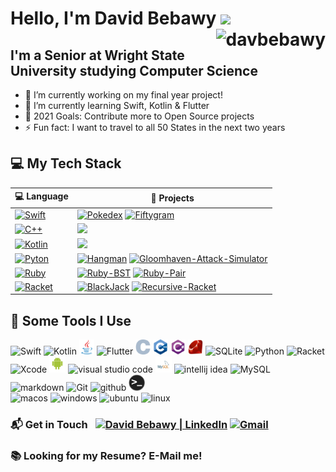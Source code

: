 # Hello, I'm David Bebawy <img src="https://github.com/blackcater/blackcater/raw/master/images/Hi.gif" height="32"/> <img align="right" src="https://komarev.com/ghpvc/?username=davbebawy&label=Profile%20views&color=0e75b6&style=flat" alt="davbebawy"/> </p>

## I'm a Senior at Wright State University studying Computer Science
- 🔭 I’m currently working on my final year project!
- 🌱 I’m currently learning Swift, Kotlin & Flutter
- 🥅 2021 Goals: Contribute more to Open Source projects
- ⚡ Fun fact: I want to travel to all 50 States in the next two years

## 💻 My Tech Stack
<!-- START OF PROFILE STACK, DO NOT REMOVE -->
| 💻 **Language** | 🚀 **Projects** |
|-|-|
| [![Swift](https://img.shields.io/badge/swift-%23FA7343.svg?&style=for-the-badge&logo=swift&logoColor=white)]() | [![Pokedex](https://img.shields.io/static/v1?label=Pokedex&message=%20&color=000605&logo=github&logoColor=white&labelColor=000605)](https://github.com/DavBebawy/Pokedex) [![Fiftygram](https://img.shields.io/static/v1?label=Fiftygram&message=%20&color=000605&logo=github&logoColor=white&labelColor=000605)](https://github.com/DavBebawy/Fiftygram) |
| [![C++](https://img.shields.io/badge/c++%20-%2300599C.svg?&style=for-the-badge&logo=c%2B%2B&ogoColor=white)]() | [![  ](https://img.shields.io/static/v1?label=first&message=%20&color=000605&logo=github&logoColor=white&labelColor=000605)](https://github.com/DavBebawy/first) |
| [![Kotlin](https://img.shields.io/badge/kotlin-%230095D5.svg?&style=for-the-badge&logo=kotlin&logoColor=white)]() | [![  ](https://img.shields.io/static/v1?label=in%20development&message=%20&color=000605&labelColor=000605)]() |
| [![Pyton](https://img.shields.io/badge/python%20-%2314354C.svg?&style=for-the-badge&logo=python&logoColor=white)]() | [![Hangman](https://img.shields.io/static/v1?label=Hangman&message=%20&color=000605&logo=github&logoColor=white&labelColor=000605)](https://github.com/DavBebawy/School-Projects/tree/master/Hangman) [![Gloomhaven-Attack-Simulator](https://img.shields.io/static/v1?label=Gloomhaven-Attack-Simulator&message=%20&color=000605&logo=github&logoColor=white&labelColor=000605)](https://github.com/DavBebawy/School-Projects/tree/master/Gloomhaven-Attack-Simulator) |
| [![Ruby](https://img.shields.io/badge/ruby-%23CC342D.svg?&style=for-the-badge&logo=ruby&logoColor=white)]() | [![Ruby-BST](https://img.shields.io/static/v1?label=Ruby-BST&message=%20&color=000605&logo=github&logoColor=white&labelColor=000605)](https://github.com/DavBebawy/School-Projects/tree/master/Ruby-BST) [![Ruby-Pair](https://img.shields.io/static/v1?label=Ruby-Pair&message=%20&color=000605&logo=github&logoColor=white&labelColor=000605)](https://github.com/DavBebawy/School-Projects/tree/master/Ruby-Pair)  |
| [![Racket](https://img.shields.io/static/v1?style=for-the-badge&message=Racket&color=9F1D20&logo=Racket&logoColor=FFFFFF&label=)]() |[![BlackJack](https://img.shields.io/static/v1?label=BlackJack&message=%20&color=000605&logo=github&logoColor=white&labelColor=000605)](https://github.com/DavBebawy/School-Projects/tree/master/BlackJack) [![Recursive-Racket](https://img.shields.io/static/v1?label=Recursive-Racket&message=%20&color=000605&logo=github&logoColor=white&labelColor=000605)](https://github.com/DavBebawy/School-Projects/tree/master/Recursive-Racket) |

## 🚀 Some Tools I Use

<img alt="Swift" width="24px" src="https://developer.apple.com/assets/elements/icons/swift/swift-64x64_2x.png"/>
<img alt="Kotlin" width="24px" src="https://www.vectorlogo.zone/logos/kotlinlang/kotlinlang-icon.svg" />
<img alt="Java" width="24px" src="https://raw.githubusercontent.com/devicons/devicon/master/icons/java/java-original.svg"/>
<img alt="Flutter" width="24px" src="https://www.vectorlogo.zone/logos/flutterio/flutterio-icon.svg"/>
<img alt="C" width="24px" src="https://raw.githubusercontent.com/devicons/devicon/master/icons/c/c-original.svg"/>
<img alt="C++" width="24px" src="https://raw.githubusercontent.com/devicons/devicon/master/icons/cplusplus/cplusplus-original.svg"/>
<img alt="C#" width="24px" src="https://raw.githubusercontent.com/devicons/devicon/master/icons/csharp/csharp-original.svg"/>
<img alt="Ruby" width="24px" src="https://raw.githubusercontent.com/devicons/devicon/master/icons/ruby/ruby-original.svg"/>
<img alt="SQLite" width="24px" src="https://www.vectorlogo.zone/logos/sqlite/sqlite-icon.svg"/>
<img alt="Python" width="26px" src="https://img.icons8.com/color/226/000000/python.png">
<img alt="Racket" width="24px" src="https://racket-lang.org/img/racket-logo.svg"/>
<br>
<img alt="Xcode" width="26px" src="https://developer.apple.com/design/human-interface-guidelines/macos/images/app-icon-realistic-materials_2x.png"/>
<img alt="Android Studio" width="26px" src="https://raw.githubusercontent.com/devicons/devicon/master/icons/android/android-original-wordmark.svg"/>
<img alt="visual studio code" width="26px" src="https://img.icons8.com/fluent/226/000000/visual-studio-code-2019.png" />
<img alt="MySQL" width="26px" src="https://raw.githubusercontent.com/github/explore/80688e429a7d4ef2fca1e82350fe8e3517d3494d/topics/mysql/mysql.png">
<img alt="intellij idea" width="26px" src="https://img.icons8.com/color/226/000000/intellij-idea.png" />
<img alt="MySQL" width="26px" src="https://datarebellion.com/wp-content/uploads/2018/04/anaconda-logo-300x300.png">
<img alt="markdown" width="26px" src="https://img.icons8.com/ios-filled/100/000000/markdown.png">
<img alt="Git" width="26px" src="https://img.icons8.com/color/226/000000/git.png">
<img alt="github" width="26px" src="https://img.icons8.com/ios-glyphs/226/000000/github.png">
<img alt="terminal" width="26px" src="https://raw.githubusercontent.com/github/explore/80688e429a7d4ef2fca1e82350fe8e3517d3494d/topics/terminal/terminal.png">
<br />
<img alt="macos" width="26px" src="https://img.icons8.com/officel/160/000000/mac-logo.png">
<img alt="windows" width="26px" src="https://img.icons8.com/color/226/000000/windows-10.png">
<img alt="ubuntu" width="26px" src="https://img.icons8.com/color/96/000000/ubuntu--v1.png">
<img alt="linux" width="26px" src="https://img.icons8.com/color/96/000000/linux.png">
<br />

### 📬 Get in Touch &ensp;[<img alt="David Bebawy | LinkedIn" src="https://img.icons8.com/fluent/21/000000/linkedin.png"/>][linkedin] [<img alt="Gmail"  src="https://img.icons8.com/fluent/20/000000/gmail--v2.png"/>][Gmail]

### 📚 Looking for my Resume? E-Mail me!

[linkedin]: https://www.linkedin.com/in/DBebawy
[gmail]: mailto:davidabebawy@gmail.com